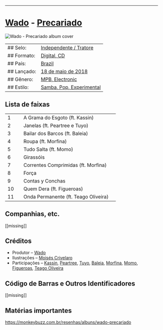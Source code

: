 ___
# [Wado](https://www.discogs.com/artist/1071855-Wado) - [Precariado](https://open.spotify.com/album/31ZgUAhbkzLWR23sYsNlHq)

![Wado - Precariado album cover](<missing>)

| | |
|---|---|
|## Selo:|[Independente / Tratore](https://tratore.com.br/um_cd.php?id=12560)|
|## Formato:|[Digital, CD](https://www.discogs.com/search/?format_exact=CD)|
|## País:|[Brazil](https://www.discogs.com/search/?country_exact=Brazil)|
|## Lançado:|[18 de maio de 2018](https://open.spotify.com/album/31ZgUAhbkzLWR23sYsNlHq)|
|## Gênero:|[MPB, Electronic](https://www.discogs.com/search/?genre_exact=Electronic)|
|## Estilo:|[Samba, Pop, Experimental](https://www.discogs.com/style/Experimental)|

## Lista de faixas

| | | | |
|---|---|---|---|
|1||A Grama do Esgoto (ft. Kassin)|<missing>|
|2||Janelas (ft. Peartree e Tuyo)|<missing>|
|3||Bailar dos Barcos (ft. Baleia)|<missing>|
|4||Roupa (ft. Morfina)|<missing>|
|5||Tudo Salta (ft. Momo)|<missing>|
|6||Girassóis|<missing>|
|7||Correntes Comprimidas (ft. Morfina)|<missing>|
|8||Força|<missing>|
|9||Contas y Conchas|<missing>|
|10||Quem Dera (ft. Figueroas)|<missing>|
|11||Onda Permanente (ft. Teago Oliveira)|<missing>|

## Companhias, etc.
[[missing]]

## Créditos

- Produtor – [Wado](https://www.discogs.com/artist/1071855-Wado)
- Ilustrações – [Moisés Crivelaro](https://www.discogs.com/artist/)
- Participações – [Kassin](https://www.discogs.com/artist/), [Peartree](https://www.discogs.com/artist/), [Tuyo](https://www.discogs.com/artist/), [Baleia](https://www.discogs.com/artist/), [Morfina](https://www.discogs.com/artist/), [Momo](https://www.discogs.com/artist/), [Figueroas](https://www.discogs.com/artist/), [Teago Oliveira](https://www.discogs.com/artist/)

## Código de Barras e Outros Identificadores
[[missing]]

## Matérias importantes
https://monkeybuzz.com.br/resenhas/albuns/wado-precariado
